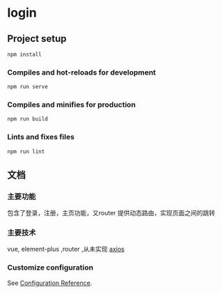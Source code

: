 # login

## Project setup
```powershell
npm install
```

### Compiles and hot-reloads for development
```powershell
npm run serve
```

### Compiles and minifies for production
```powershell
npm run build
```

### Lints and fixes files
```powershell
npm run lint
```
## 文档
### 主要功能
包含了登录，注册，主页功能，又router 提供动态路由，实现页面之间的跳转
### 主要技术
vue, element-plus ,router ,从未实现 [axios](http://www.axios.com)

### Customize configuration
See [Configuration Reference](https://cli.vuejs.org/config/).

